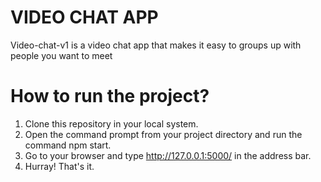 # VIDEO CHAT APP
Video-chat-v1 is a video chat app that makes it easy to groups up with people you want to meet

# How to run the project?
  1. Clone this repository in your local system.
  2. Open the command prompt from your project directory and run the command npm start.
  3. Go to your browser and type http://127.0.0.1:5000/ in the address bar.
  4. Hurray! That's it.
